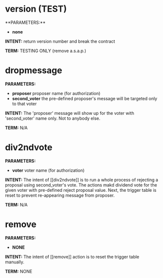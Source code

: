 <h1 class="contract">
   version  (TEST)
</h1>
**PARAMETERS:**

* __none__ 

**INTENT:** return version number and break the contract 

**TERM:**  TESTING ONLY (remove a.s.a.p.)

<h1 class="contract">
   dropmessage
</h1>

**PARAMETERS:**

* __proposer__ proposer name (for authorization)
* __second_voter__ the pre-defined proposer's message will be targeted only to that voter

**INTENT:** The 'proposer' message will show up for the voter with 'second_voter' name only.
Not to anybody else. 

**TERM:**  N/A

<h1 class="contract">
   div2ndvote
</h1>

**PARAMETERS:**

* __voter__ voter name (for authorization) 

**INTENT:** The intent of [[div2ndvote]] is to run a whole process of rejecting a proposal using second_voter's vote. 
The actions makd dividend vote for the given voter with pre-defined reject proposal value.
Next, the trigger table is reset to prevent re-appearing message from proposer.

**TERM:** N/A

<h1 class="contract">
   remove
</h1>

**PARAMETERS:** 

* __NONE__

**INTENT:** The intent of [[remove]] action is to reset the trigger table manually. 

**TERM:** NONE

